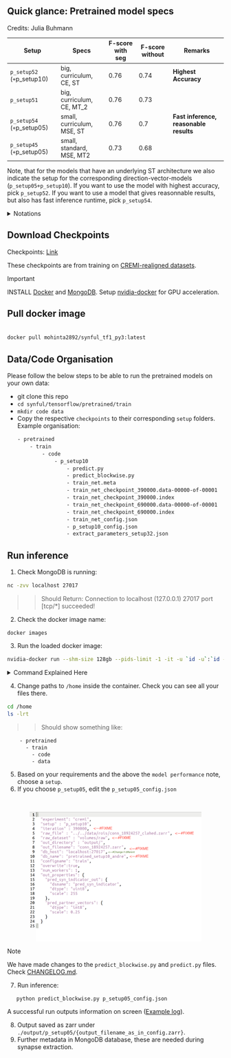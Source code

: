 ##  Quick glance: Pretrained model specs
Credits: Julia Buhmann

| Setup                     | Specs                           | F-score with seg | F-score without | Remarks|
|---------------------------|---------------------------------|------------------|------------------|------------------|
| `p_setup52` (`+`p_setup10)    | big, curriculum, CE, ST          | 0.76             | 0.74             | **Highest Accuracy** |
| `p_setup51`                   | big, curriculum, CE, MT_2       | 0.76             | 0.73             |
| `p_setup54` (`+`p_setup05)    | small, curriculum, MSE, ST       | 0.76             | 0.7              | **Fast inference, reasonable results** |
| `p_setup45` (`+`p_setup05)    | small, standard, MSE, MT2        | 0.73             | 0.68             |

Note, that for the models that have an underlying ST architecture we also indicate the setup for the corresponding direction-vector-models (`p_setup05+p_setup10`). If you want to use the model with highest accuracy, pick `p_setup52`. If you want to use a model that gives reasonnable results, but also has fast inference runtime, pick `p_setup54`.

<details><summary>Notations</summary>
<br>

- MT 1: Multi-headed UNET with multi-task learning of post-synaptic masks and pre-synaptic direction vectors.
- MT 2: Independent upsampling paths in UNET for multi-task learning of post-synaptic masks and pre-synaptic direction vectors.
- ST: Single-headed UNET to learn either post-synaptic masks or pre-synaptic direction vectors.
- CE: Trained with Cross-Entropy Loss
- MSE: Trained with Mean Squared Error Loss

</details>


## Download Checkpoints
Checkpoints: [Link](https://www.dropbox.com/scl/fo/hlw1cbef09xwisss59fhr/h?rlkey=uk7786539u1fu21dh5ebowip6&dl=0)

These checkpoints are from training on [CREMI-realigned datasets](https://github.com/funkelab/synful/tree/master?tab=readme-ov-file).

> [!IMPORTANT]
> INSTALL [Docker](https://docs.docker.com/engine/install/) and [MongoDB](https://www.mongodb.com/docs/manual/installation/).
> Setup [nvidia-docker](https://docs.nvidia.com/datacenter/cloud-native/container-toolkit/latest/install-guide.html#configuring-docker) for GPU acceleration.

## Pull docker image
```bash

docker pull mohinta2892/synful_tf1_py3:latest

```

## Data/Code Organisation
Please follow the below steps to be able to run the pretrained models on your own data:

- git clone this repo
- `cd synful/tensorflow/pretrained/train`
- `mkdir code data`
- Copy the respective `checkpoints` to their corresponding `setup` folders.
<br> Example organisation:
    ```bash
    - pretrained
        - train
            - code
                - p_setup10
                    - predict.py
                    - predict_blockwise.py
                    - train_net.meta
                    - train_net_checkpoint_390000.data-00000-of-00001
                    - train_net_checkpoint_390000.index
                    - train_net_checkpoint_690000.data-00000-of-00001
                    - train_net_checkpoint_690000.index
                    - train_net_config.json
                    - p_setup10_config.json
                    - extract_parameters_setup32.json
    ```
## Run inference

1. Check MongoDB is running:
  ```bash
  nc -zvv localhost 27017
  ```
>> Should Return: Connection to localhost (127.0.0.1) 27017 port [tcp/*] succeeded!
2. Check the docker image name:
  ```
  docker images
  ```
3. Run the loaded docker image:
  ```bash
  nvidia-docker run --shm-size 128gb --pids-limit -1 -it -u `id -u`:`id -g` -v `pwd`:`pwd` -w `pwd` -v {/path/to}/synful/tensorflow/:/home --network=host {nvcr.io/nvidia/tensorflow:21.12-tf1-py3}
  ```
  <details close>
   <summary>Command Explained Here</a></summary>
  <br>
  nvidia-docker run: Launches a new container using NVIDIA Docker, which allows the container to access NVIDIA GPUs.
  --shm-size 128gb: Sets the size of /dev/shm (shared memory) to 128GB.
  --pids-limit -1: Removes the limit on the number of processes that can be created inside the container.
  -it: Runs the container in interactive mode with a pseudo-TTY.
  -u id -u:id -g``: Sets the user and group IDs inside the container to match those of the current user on the host.
  -v pwd:pwd``: Mounts the current working directory from the host into the container at the same path.
  -w pwd``: Sets the working directory inside the container to match the current working directory on the host.
  -v {/path/to}/synful/tensorflow/:/home: Mounts a specific directory from the host into the /home directory in the container.
  --network=host: Uses the host's network stack inside the container.
  {nvcr.io/nvidia/tensorflow:21.12-tf1-py3}: Specifies the Docker image to use, which is an NVIDIA TensorFlow image version 21.12 with TensorFlow 1.x and Python 3.
  </details>

4. Change paths to `/home` inside the container. Check you can see all your files there.
  ```bash
  cd /home
  ls -lrt
  ```
  >> Should show something like:
  ```
      - pretrained
        - train
          - code
          - data
  ```
5. Based on your requirements and the above the `model performance` note, choose a `setup`.
6. If you choose `p_setup05`, edit the `p_setup05_config.json` 
<br>
<div>
<p align="center">
<img src='https://github.com/Mohinta2892/catena/blob/dev/synful/assets/synful_pretrained_anatomy.png' align="center" width=400px>
</p>
</div>

> [!NOTE]
> We have made changes to the `predict_blockwise.py` and `predict.py` files. Check [CHANGELOG.md](https://github.com/Mohinta2892/catena/blob/dev/synful/tensorflow/pretrained/train/CHANGELOG.md).

 7. Run inference:
   ```bash
      python predict_blockwise.py p_setup05_config.json
   ```
  A successful run outputs information on screen ([Example log](https://github.com/Mohinta2892/catena/blob/dev/synful/tensorflow/pretrained/train/p_setup05/example_log.txt)).

8. Output saved as zarr under `./output/p_setup05/{output_filename_as_in_config.zarr}`.
9. Further metadata in MongoDB database, these are needed during synapse extraction.
